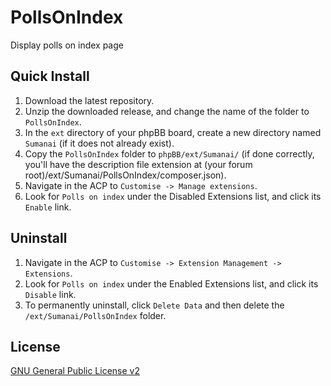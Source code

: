 PollsOnIndex
=======================

Display polls on index page

## Quick Install

1. Download the latest repository.
2. Unzip the downloaded release, and change the name of the folder to `PollsOnIndex`.
3. In the `ext` directory of your phpBB board, create a new directory named `Sumanai` (if it does not already exist).
4. Copy the `PollsOnIndex` folder to `phpBB/ext/Sumanai/` (if done correctly, you'll have the description file extension at (your forum root)/ext/Sumanai/PollsOnIndex/composer.json).
5. Navigate in the ACP to `Customise -> Manage extensions`.
6. Look for `Polls on index` under the Disabled Extensions list, and click its `Enable` link.

## Uninstall
1. Navigate in the ACP to `Customise -> Extension Management -> Extensions`.
2. Look for `Polls on index` under the Enabled Extensions list, and click its `Disable` link.
3. To permanently uninstall, click `Delete Data` and then delete the `/ext/Sumanai/PollsOnIndex` folder.

## License
[GNU General Public License v2](http://opensource.org/licenses/GPL-2.0)
